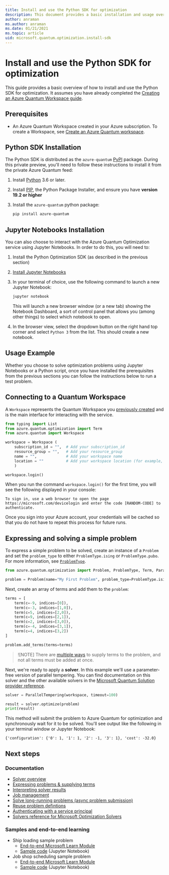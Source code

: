 ```yaml
---
title: Install and use the Python SDK for optimization
description: This document provides a basic installation and usage overview of the Python SDK for optimization.
author: anraman
ms.author: anraman
ms.date: 01/21/2021
ms.topic: article
uid: microsoft.quantum.optimization.install-sdk
---
```


# Install and use the Python SDK for optimization

This guide provides a basic overview of how to install and use the Python SDK for optimization. It assumes you have already completed the [Creating an
Azure Quantum Workspace guide](xref:microsoft.quantum.workspaces-portal).

## Prerequisites

- An Azure Quantum Workspace created in your Azure subscription. To create a Workspace, see [Create an Azure Quantum workspace](xref:microsoft.quantum.workspaces-portal).

## Python SDK Installation

The Python SDK is distributed as the `azure-quantum` [PyPI](https://pypi.org)
package. During this private preview, you'll need to follow these instructions to
install it from the private Azure Quantum feed:

1. Install [Python](https://www.python.org/downloads/) 3.6 or later.
2. Install [PIP](https://pip.pypa.io/en/stable/), the Python Package Installer, and ensure you have **version 19.2 or higher**
3. Install the `azure-quantum` python package:

   ```bash
   pip install azure-quantum
   ```

## Jupyter Notebooks Installation

You can also choose to interact with the Azure Quantum Optimization service using Jupyter Notebooks. In order to do this, you will need to:

1. Install the Python Optimization SDK (as described in the previous section)
2. [Install Jupyter Notebooks](https://jupyter.org/install)
3. In your terminal of choice, use the following command to launch a new Jupyter Notebook:

    ```bash
    jupyter notebook
    ```

    This will launch a new browser window (or a new tab) showing the Notebook Dashboard, a sort of control panel that allows you (among other things) to select which notebook to open.

4. In the browser view, select the dropdown button on the right hand top corner and select ```Python 3``` from the list. This should create a new notebook.

## Usage Example

Whether you choose to solve optimization problems using Jupyter Notebooks or a Python script, once you have installed the prerequisites from the previous sections you can follow the instructions below to run a test problem.

## Connecting to a Quantum Workspace

A `Workspace` represents the Quantum Workspace you [previously created](xref:microsoft.quantum.workspaces-portal) and is the main interface for interacting with the service.

```py
from typing import List
from azure.quantum.optimization import Term
from azure.quantum import Workspace

workspace = Workspace (
    subscription_id = "",  # Add your subscription_id
    resource_group = "",   # Add your resource_group
    name = "",             # Add your workspace name
    location = ""          # Add your workspace location (for example, "westus")
    )

workspace.login()
```

When you run the command `workspace.login()` for the first time, you will see the following displayed in your console:

```output
To sign in, use a web browser to open the page https://microsoft.com/devicelogin and enter the code [RANDOM-CODE] to authenticate.
```

Once you sign into your Azure account, your credentials will be cached so that you do not have to repeat this process for future runs.

## Expressing and solving a simple problem

To express a simple problem to be solved, create an instance of a `Problem` and set the `problem_type` to either `ProblemType.ising` or `ProblemType.pubo`. For more information, see [`ProblemType`](xref:azure.quantum.optimization.reference.problem-type.python).

```py
from azure.quantum.optimization import Problem, ProblemType, Term, ParallelTempering

problem = Problem(name="My First Problem", problem_type=ProblemType.ising)
```

Next, create an array of terms and add them to the `problem`:

```py
terms = [
    term(c=-9, indices=[0]),
    term(c=-3, indices=[1,0]),
    term(c=5, indices=[2,0]),
    term(c=9, indices=[2,1]),
    term(c=2, indices=[3,0]),
    term(c=-4, indices=[3,1]),
    term(c=4, indices=[3,2])
]

problem.add_terms(terms=terms)
```

> ![NOTE]
> There are [multiple ways](xref:azure.quantum.usage.express-problem.python#Ways-to-supply-problem-terms) to supply terms to the problem, and not all terms must be added at once.

Next, we're ready to apply a **solver**. In this example we'll use a parameter-free version of parallel tempering. You can find documentation on this solver and the other available solvers in the [Microsoft Quantum Solution provider reference](xref:microsoft.azure.quantum.providers.microsoft-quantum-solution).

```py
solver = ParallelTempering(workspace, timeout=100)

result = solver.optimize(problem)
print(result)
```

This method will submit the problem to Azure Quantum for optimization and synchronously wait for it to be solved. You'll see output like the following in your terminal window or Jupyter Notebook:

```output
{'configuration': {'0': 1, '1': 1, '2': -1, '3': 1}, 'cost': -32.0}
```

## Next steps

### Documentation

- [Solver overview](xref:microsoft.quantum.optimization.solver-overview)
- [Expressing problems & supplying terms](xref:microsoft.quantum.optimization.express-problem)
- [Interpreting solver results](xref:microsoft.quantum.optimization.understand-solver-results)
- [Job management](azure.quantum.job-management.python)
- [Solve long-running problems (async problem submission)](azure.quantum.solve-long-running-problems.python)
- [Reuse problem defintions](azure.quantum.reuse-problem-definitions.python)
- [Authenticating with a service principal](azure.quantum.usage.authenticate-service-principal)
- [Solvers reference for Microsoft Optimization Solvers](xref:microsoft.azure.quantum.providers.microsoft-quantum-solution)

### Samples and end-to-end learning

- Ship loading sample problem
  - [End-to-end Microsoft Learn Module](https://docs.microsoft.com/en-gb/learn/modules/solve-quantum-inspired-optimization-problems/)
  - [Sample code](https://github.com/MicrosoftDocs/quantum-docs-private/blob/feature/onboarding-azure-quantum/azure-quantum/samples/shipping-sample/shipping-sample.ipynb) (Jupyter Notebook)
- Job shop scheduling sample problem
  - [End-to-end Microsoft Learn Module](https://docs.microsoft.com/en-gb/learn/modules/solve-job-shop-scheduling-optimization-problem/)
  - [Sample code](https://github.com/MicrosoftDocs/quantum-docs-private/blob/feature/onboarding-azure-quantum/azure-quantum/samples/job-shop-sample/) (Jupyter Notebook)
